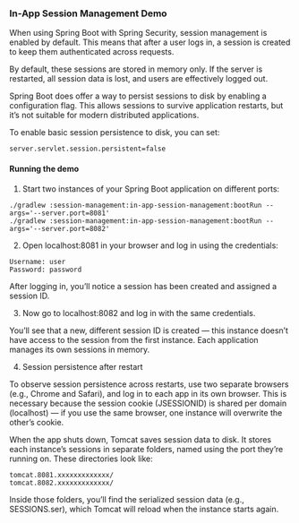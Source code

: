 ### In-App Session Management Demo

When using Spring Boot with Spring Security, session management is enabled by default. This means that after a user logs in, a session is created to keep them authenticated across requests.

By default, these sessions are stored in memory only. If the server is restarted, all session data is lost, and users are effectively logged out.

Spring Boot does offer a way to persist sessions to disk by enabling a configuration flag. This allows sessions to survive application restarts, but it’s not suitable for modern distributed applications.

To enable basic session persistence to disk, you can set:

`server.servlet.session.persistent=false`

#### Running the demo

1.	Start two instances of your Spring Boot application on different ports:

```shell
./gradlew :session-management:in-app-session-management:bootRun --args='--server.port=8081'
./gradlew :session-management:in-app-session-management:bootRun --args='--server.port=8082'
```

2.	Open localhost:8081 in your browser and log in using the credentials:

```text
Username: user
Password: password
```

After logging in, you’ll notice a session has been created and assigned a session ID.
	
3. Now go to localhost:8082 and log in with the same credentials.

You’ll see that a new, different session ID is created — this instance doesn’t have access to the session from the first instance. Each application manages its own sessions in memory.

4.	Session persistence after restart

To observe session persistence across restarts, use two separate browsers (e.g., Chrome and Safari), and log in to each app in its own browser. This is necessary because the session cookie (JSESSIONID) is shared per domain (localhost) — if you use the same browser, one instance will overwrite the other’s cookie.

When the app shuts down, Tomcat saves session data to disk. It stores each instance’s sessions in separate folders, named using the port they’re running on. These directories look like:

```text
tomcat.8081.xxxxxxxxxxxxx/
tomcat.8082.xxxxxxxxxxxxx/
```

Inside those folders, you’ll find the serialized session data (e.g., SESSIONS.ser), which Tomcat will reload when the instance starts again.